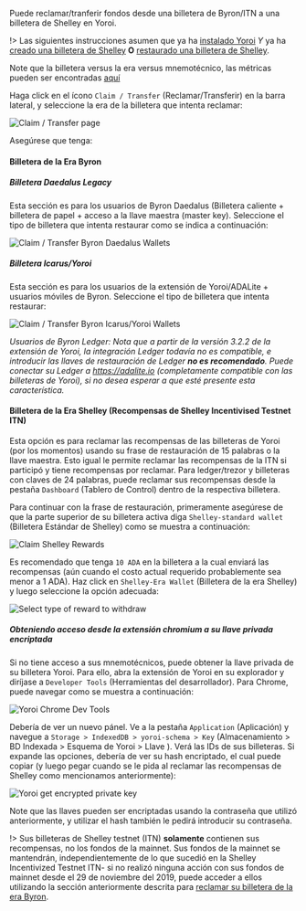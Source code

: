 Puede reclamar/tranferir fondos desde una billetera de Byron/ITN a una billetera de Shelley en Yoroi.

!> Las siguientes instrucciones asumen que ya ha [instalado Yoroi](es/Wallets/Yoroi/install.md) *Y* ya ha [creado una billetera de Shelley](es/Wallets/Yoroi/create.md) **O** [restaurado una billetera de Shelley](es/Wallets/Yoroi/restore.md).

Note que la billetera versus la era versus mnemotécnico, las métricas pueden ser encontradas [aquí](es/wallets.md#heirarchical-deterministic-hd-wallets)

Haga click en el ícono `Claim / Transfer` (Reclamar/Transferir) en la barra lateral, y seleccione la era de la billetera que intenta reclamar:

![Claim / Transfer page](https://raw.githubusercontent.com/cardano-community/support-faq/images/docs/images/yoroi-claim-1.jpg ':size=40%')

Asegúrese que tenga:

#### Billetera de la Era Byron

<!-- tabs:start -->

##### **Billetera Daedalus Legacy**

Esta sección es para los usuarios de Byron Daedalus (Billetera caliente + billetera de papel + acceso a la llave maestra (master key). Seleccione el tipo de billetera que intenta restaurar como se indica a continuación:

![Claim / Transfer Byron Daedalus Wallets](https://raw.githubusercontent.com/cardano-community/support-faq/images/docs/images/yoroi-claim-2.jpg ':size=25%')

##### **Billetera Icarus/Yoroi**

Esta sección es para los usuarios de la extensión de Yoroi/ADALite + usuarios móviles de Byron. Seleccione el tipo de billetera que intenta restaurar:

![Claim / Transfer Byron Icarus/Yoroi Wallets](https://raw.githubusercontent.com/cardano-community/support-faq/images/docs/images/yoroi-claim-3.jpg ':size=25%')

*Usuarios de Byron Ledger: Nota que a partir de la versión 3.2.2 de la extensión de Yoroi, la integración Ledger todavía no es compatible, e introducir las llaves de restauración de Ledger ***no es recomendado***. Puede conectar su Ledger a <https://adalite.io> (completamente compatible con las billeteras de Yoroi), si no desea esperar a que esté presente esta característica.*

<!-- tabs:end -->

#### Billetera de la Era Shelley (Recompensas de Shelley Incentivised Testnet ITN)

Esta opción es para reclamar las recompensas de las billeteras de Yoroi (por los momentos) usando su frase de restauración de 15 palabras o la llave maestra. Esto igual le permite reclamar las recompensas de la ITN si participó y tiene recompensas por reclamar. Para ledger/trezor y billeteras con claves de 24 palabras, puede reclamar sus recompensas desde la pestaña `Dashboard` (Tablero de Control) dentro de la respectiva billetera.

Para continuar con la frase de restauración, primeramente asegúrese de que la parte superior de su billetera activa diga `Shelley-standard wallet` (Billetera Estándar de Shelley) como se muestra a continuación:

![Claim Shelley Rewards](https://raw.githubusercontent.com/cardano-community/support-faq/images/docs/images/yoroi-claim-shelley-reward.jpg ':size=30%')

Es recomendado que tenga `10 ADA` en la billetera a la cual enviará las recompensas (aún cuando el costo actual requerido probablemente sea menor a 1 ADA). Haz click en `Shelley-Era Wallet` (Billetera de la era Shelley) y luego seleccione la opción adecuada:

![Select type of reward to withdraw](https://raw.githubusercontent.com/cardano-community/support-faq/images/docs/images/yoroi-claim-shelley-reward-type.jpg ':size=25%')

##### Obteniendo acceso desde la extensión chromium a su llave privada encriptada

Si no tiene acceso a sus mnemotécnicos, puede obtener la llave privada de su billetera Yoroi. Para ello, abra la extensión de Yoroi en su explorador y diríjase a `Developer Tools` (Herramientas del desarrollador). Para Chrome, puede navegar como se muestra a continuación:

![Yoroi Chrome Dev Tools](https://raw.githubusercontent.com/cardano-community/support-faq/images/docs/images/chrome-dev-tools.jpg ':size=30%')

Debería de ver un nuevo pánel. Ve a la pestaña `Application` (Aplicación) y navegue a `Storage > IndexedDB > yoroi-schema > Key` (Almacenamiento > BD Indexada > Esquema de Yoroi > Llave ). Verá las IDs de sus billeteras. Si expande las opciones, debería de ver su hash encriptado, el cual puede copiar (y luego pegar cuando se le pida al reclamar las recompensas de Shelley como mencionamos anteriormente):

![Yoroi get encrypted private key](https://raw.githubusercontent.com/cardano-community/support-faq/images/docs/images/yoroi-get-priv-key.jpg ':size=30%')

Note que las llaves pueden ser encriptadas usando la contraseña que utilizó anteriormente, y utilizar el hash también le pedirá introducir su contraseña.

!> Sus billeteras de Shelley testnet (ITN) **solamente** contienen sus recompensas, no los fondos de la mainnet. Sus fondos de la mainnet se mantendrán, independientemente de lo que sucedió en la Shelley Incentivized Testnet ITN- si no realizó ninguna acción con sus fondos de mainnet desde el 29 de noviembre del 2019, puede acceder a ellos utilizando la sección anteriormente descrita para [reclamar su billetera de la era Byron](#byron-era-wallet).
